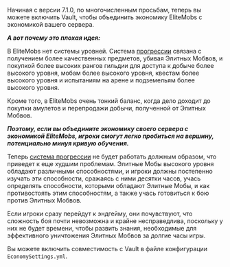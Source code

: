Начиная с версии 7.1.0, по многочисленным просьбам, теперь вы можете включить Vault, чтобы объединить экономику
EliteMobs с экономикой вашего сервера.

***А вот почему это плохая идея:***

В EliteMobs нет системы уровней. Система [прогрессии]($language$/elitemobs/understanding_the_basics_of_elitemobs.md)
связана с получением более качественных предметов, убивая Элитных Мобвов, и покупкой более высоких рангов гильдии для
доступа к добыче более высокого уровня, мобам более высокого уровня, квестам более высокого уровня и испытаниям на арене
и подземельям более высокого уровня.

Кроме того, в EliteMobs очень тонкий баланс, когда дело доходит до покупки амулетов и перепродажи добычи, полученной от
Элитных Мобвов.

***Поэтому, если вы объедините экономику своего сервера с экономикой EliteMobs, игроки смогут легко пробиться на
вершину, потенциально минуя кривую обучения.***

Теперь [система прогрессии]($language$/elitemobs/understanding_the_basics_of_elitemobs.md) не будет работать должным
образом, что приведет к еще худшим проблемам. Элитные Мобы высокого уровня обладают различными способностями, и игроки
должны постепенно изучать эти способности, сражаясь с ними десятки часов, учась определять способности, которыми
обладают Элитные Мобы, и как противостоять этим способностям, а также учась готовиться к бою против Элитных Мобвов.

Если игроки сразу перейдут к эндгейму, они почувствуют, что сложность боя почти невозможна и крайне несправедлива,
поскольку у них не будет времени, чтобы развить знания, необходимые для эффективного уничтожения Элитных Мобвов за
долгие часы игры.

Вы можете включить совместимость с Vault в файле конфигурации `EconomySettings.yml`.
